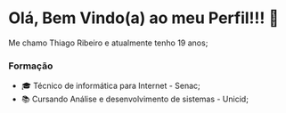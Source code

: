# Olá, Bem Vindo(a) ao meu Perfil!!! 👋

<!--
**thiagoribeiro2003/thiagoribeiro2003** is a ✨ _special_ ✨ repository because its `README.md` (this file) appears on your GitHub profile.

Here are some ideas to get you started:

- 🔭 I’m currently working on ...
- 🌱 I’m currently learning ...
- 👯 I’m looking to collaborate on ...
- 🤔 I’m looking for help with ...
- 💬 Ask me about ...
- 📫 How to reach me: ...
- 😄 Pronouns: ...
- ⚡ Fun fact: ...
-->

Me chamo Thiago Ribeiro e atualmente tenho 19 anos;
### Formação
- 🎓 Técnico de informática para Internet - Senac;
- 📚 Cursando Análise e desenvolvimento de sistemas - Unicid; 

<!--
### Objetivos
Buscando conhecer novas pessoas da área
-->

